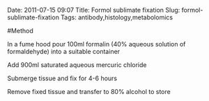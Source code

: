 Date: 2011-07-15 09:07
Title: Formol sublimate fixation
Slug: formol-sublimate-fixation
Tags: antibody,histology,metabolomics





#Method

In a fume hood pour 100ml formalin (40% aqueous solution of formaldehyde) into a suitable container



Add 900ml saturated aqueous mercuric chloride



Submerge tissue and fix for 4-6 hours



Remove fixed tissue and transfer to 80% alcohol to store




